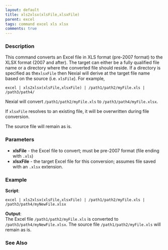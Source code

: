 ```yaml
---
layout: default
title: xls2xlsx(xlsFile,xlsxFile)
parent: excel
tags: command excel xls xlsx
comments: true
---
```



### Description
This command converts an Excel file in XLS format (pre-2007 format) to the XLSX format (2007 and after). The target can
either be a fully qualified file name or a directory where the converted file should reside. If a directory is specified
as the`xlsxFile` then Nexial will derive at the target file name based on the source (i.e. `xlsFile`). For example,

```
excel | xls2xlsx(xlsFile,xlsxFile) | /path1/path2/myFile.xls | /path3/path4/ 
```

Nexial will convert `/path1/path2/myFile.xls` to `/path3/path4/myFile.xlsx`.

If `xlsxFile` resolves to an existing file, it will be overwritten during file conversion.

The source file will remain as is.


### Parameters
- **xlsFile** - the Excel file to convert; must be pre-2007 format (file ending with `.xls`)
- **xlsxFile** - the target Excel file for this conversion; assumes file saved with an `.xlsx` extension.


### Example
**Script**:<br/>
```
excel | xls2xlsx(xlsFile,xlsxFile) | /path1/path2/myFile.xls | /path3/path4/myNewFile.xlsx 
```

**Output**:<br/>
The Excel file `/path1/path2/myFile.xls` is converted to `/path3/path4/myNewFile.xlsx`. The source file 
`/path1/path2/myFile.xls` will remain as is. 


### See Also
